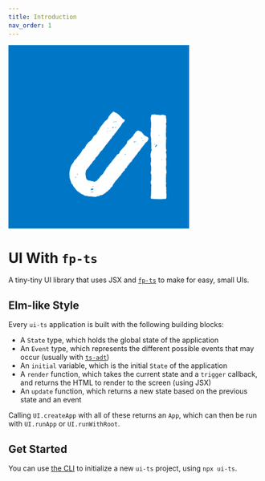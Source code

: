 ```yaml
---
title: Introduction
nav_order: 1
---
```


<img src="ui-ts-logo.png" alt="UI-TS Logo"/>

# UI With `fp-ts`

A tiny-tiny UI library that uses JSX and [`fp-ts`](https://gcanti.github.io/fp-ts/) to make for easy, small UIs.

## Elm-like Style

Every `ui-ts` application is built with the following building blocks:

- A `State` type, which holds the global state of the application
- An `Event` type, which represents the different possible events that may occur (usually with [`ts-adt`](https://github.com/pfgray/ts-adt))
- An `initial` variable, which is the initial `State` of the application
- A `render` function, which takes the current state and a `trigger` callback, and returns the HTML to render to the screen (using JSX)
- An `update` function, which returns a new state based on the previous state and an event

Calling `UI.createApp` with all of these returns an `App`, which can then be run with `UI.runApp` or `UI.runWithRoot`.

## Get Started

You can use [the CLI](https://npmjs.com/package/ui-ts-cli) to initialize a new `ui-ts` project, using `npx ui-ts`.
